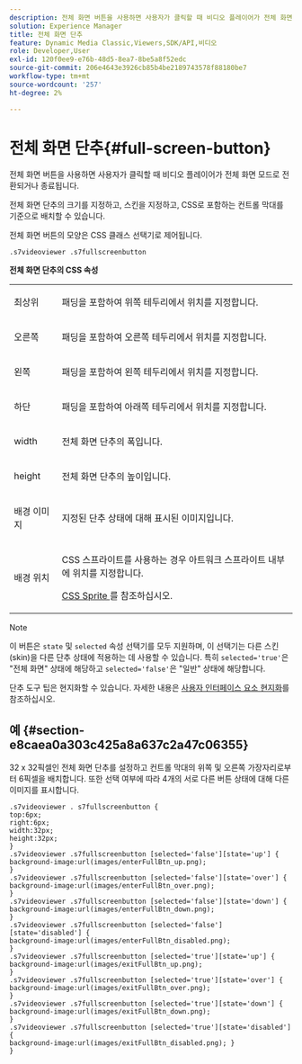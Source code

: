 ```yaml
---
description: 전체 화면 버튼을 사용하면 사용자가 클릭할 때 비디오 플레이어가 전체 화면 모드로 전환되거나 종료됩니다.
solution: Experience Manager
title: 전체 화면 단추
feature: Dynamic Media Classic,Viewers,SDK/API,비디오
role: Developer,User
exl-id: 120f0ee9-e76b-48d5-8ea7-8be5a8f52edc
source-git-commit: 206e4643e3926cb85b4be2189743578f88180be7
workflow-type: tm+mt
source-wordcount: '257'
ht-degree: 2%

---
```


# 전체 화면 단추{#full-screen-button}

전체 화면 버튼을 사용하면 사용자가 클릭할 때 비디오 플레이어가 전체 화면 모드로 전환되거나 종료됩니다.

<!--<a id="section_061E550C1C1D4DB2BD663A898895B38C"></a>-->

전체 화면 단추의 크기를 지정하고, 스킨을 지정하고, CSS로 포함하는 컨트롤 막대를 기준으로 배치할 수 있습니다.

전체 화면 버튼의 모양은 CSS 클래스 선택기로 제어됩니다.

```
.s7videoviewer .s7fullscreenbutton
```

**전체 화면 단추의 CSS 속성**

<table id="table_C48C56E696304C9BAFEE71BA9EA9A174"> 
 <tbody> 
  <tr> 
   <td colname="col1"> <p> <span class="codeph"> 최상위 </span> </p> </td> 
   <td colname="col2"> <p> 패딩을 포함하여 위쪽 테두리에서 위치를 지정합니다. </p> </td> 
  </tr> 
  <tr> 
   <td colname="col1"> <p> <span class="codeph"> 오른쪽 </span> </p> </td> 
   <td colname="col2"> <p> 패딩을 포함하여 오른쪽 테두리에서 위치를 지정합니다. </p> </td> 
  </tr> 
  <tr> 
   <td colname="col1"> <p> <span class="codeph"> 왼쪽 </span> </p> </td> 
   <td colname="col2"> <p> 패딩을 포함하여 왼쪽 테두리에서 위치를 지정합니다. </p> </td> 
  </tr> 
  <tr> 
   <td colname="col1"> <p> <span class="codeph"> 하단 </span> </p> </td> 
   <td colname="col2"> <p>패딩을 포함하여 아래쪽 테두리에서 위치를 지정합니다. </p> </td> 
  </tr> 
  <tr> 
   <td colname="col1"> <p> <span class="codeph"> width </span> </p> </td> 
   <td colname="col2"> <p> 전체 화면 단추의 폭입니다. </p> </td> 
  </tr> 
  <tr> 
   <td colname="col1"> <p> <span class="codeph"> height </span> </p> </td> 
   <td colname="col2"> <p>전체 화면 단추의 높이입니다. </p> </td> 
  </tr> 
  <tr> 
   <td colname="col1"> <p> <span class="codeph"> 배경 이미지  </span> </p> </td> 
   <td colname="col2"> <p> 지정된 단추 상태에 대해 표시된 이미지입니다. </p> </td> 
  </tr> 
  <tr> 
   <td colname="col1"> <p> <span class="codeph"> 배경 위치  </span> </p> </td> 
   <td colname="col2"> <p> CSS 스프라이트를 사용하는 경우 아트워크 스프라이트 내부에 위치를 지정합니다. </p> <p><a href="../../../c-html5-s7-aem-asset-viewers/c-html5-video-reference/c-html5-video-viewer-20-customizingviewer/c-html5-video-viewer-20-customizingviewer.md#section-9b6d8d601cb441d08214dada7bb4eddc" format="dita" scope="local"> CSS Sprite </a> 를 참조하십시오. </p> </td> 
  </tr> 
 </tbody> 
</table>

>[!NOTE]
>
>이 버튼은 `state` 및 `selected` 속성 선택기를 모두 지원하며, 이 선택기는 다른 스킨(skin)을 다른 단추 상태에 적용하는 데 사용할 수 있습니다. 특히 `selected='true'`은 &quot;전체 화면&quot; 상태에 해당하고 `selected='false'`은 &quot;일반&quot; 상태에 해당합니다.

단추 도구 팁은 현지화할 수 있습니다. 자세한 내용은 [사용자 인터페이스 요소 현지화](../../../c-html5-s7-aem-asset-viewers/c-html5-video-reference/r-html5-video-viewer-20-localization.md#concept-1d5ca2d8480f4064a51eddba13940aad)를 참조하십시오.

## 예 {#section-e8caea0a303c425a8a637c2a47c06355}

32 x 32픽셀인 전체 화면 단추를 설정하고 컨트롤 막대의 위쪽 및 오른쪽 가장자리로부터 6픽셀을 배치합니다. 또한 선택 여부에 따라 4개의 서로 다른 버튼 상태에 대해 다른 이미지를 표시합니다.

```
.s7videoviewer . s7fullscreenbutton { 
top:6px; 
right:6px; 
width:32px; 
height:32px; 
} 
.s7videoviewer .s7fullscreenbutton [selected='false'][state='up'] { 
background-image:url(images/enterFullBtn_up.png); 
} 
.s7videoviewer .s7fullscreenbutton [selected='false'][state='over'] {  
background-image:url(images/enterFullBtn_over.png); 
} 
.s7videoviewer .s7fullscreenbutton [selected='false'][state='down'] {  
background-image:url(images/enterFullBtn_down.png); 
} 
.s7videoviewer .s7fullscreenbutton [selected='false'][state='disabled'] { 
background-image:url(images/enterFullBtn_disabled.png); 
} 
.s7videoviewer .s7fullscreenbutton [selected='true'][state='up'] {  
background-image:url(images/exitFullBtn_up.png); 
} 
.s7videoviewer .s7fullscreenbutton [selected='true'][state='over'] {  
background-image:url(images/exitFullBtn_over.png); 
} 
.s7videoviewer .s7fullscreenbutton [selected='true'][state='down'] {  
background-image:url(images/exitFullBtn_down.png); 
} 
.s7videoviewer .s7fullscreenbutton [selected='true'][state='disabled'] {  
background-image:url(images/exitFullBtn_disabled.png); } 
}
```
